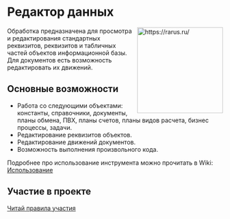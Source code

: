 # Редактор данных
<img align="right" width="200"
     alt="https://rarus.ru/"
     src="https://rarus.ru/local/templates/rarus.light/front/build/img/svg/logo.svg">

Обработка предназначена для просмотра и редактирования стандартных реквизитов, реквизитов и табличных частей объектов информационной базы. Для документов есть возможность редактировать их движений.

## Основные возможности

- Работа со следующими объектами: константы, справочники, документы, планы обмена, ПВХ, планы счетов, планы видов расчета, бизнес процессы, задачи.
- Редактирование реквизитов объектов.
- Редактирование движений документов.
- Возможность выполнения произвольного кода.

Подробнее про использование инструмента можно прочитать в Wiki: [Использование](https://github.com/grialerarus/DataEditor/wiki/%D0%98%D1%81%D0%BF%D0%BE%D0%BB%D1%8C%D0%B7%D0%BE%D0%B2%D0%B0%D0%BD%D0%B8%D0%B5)

## Участие в проекте

[Читай правила участия](CONTRIBUTING.md)
